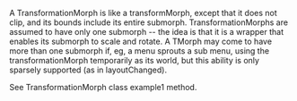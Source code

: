 A TransformationMorph is like a transformMorph, except that it does not clip, and its bounds include its entire submorph.  TransformationMorphs are assumed to have only one submorph -- the idea is that it is a wrapper that enables its submorph to scale and rotate.  A TMorph may come to have more than one submorph if, eg, a menu sprouts a sub menu, using the transformationMorph temporarily as its world, but this ability is only sparsely supported (as in layoutChanged).

See TransformationMorph class example1 method.